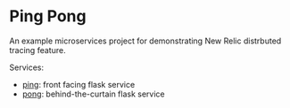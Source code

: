 # Ping Pong

An example microservices project for demonstrating New Relic
distrbuted tracing feature.

Services:

- [ping](ping/): front facing flask service
- [pong](pong/): behind-the-curtain flask service
